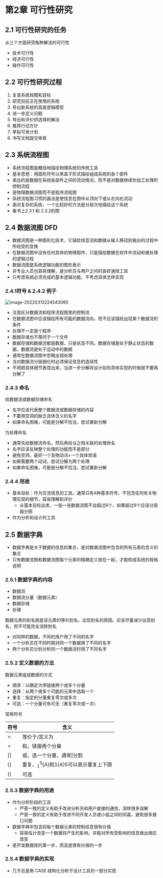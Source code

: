 # 第2章 可行性研究

## 2.1 可行性研究的任务

从三个方面研究每种解法的可行性

* 技术可行性
* 经济可行性
* 操作可行性

## 2.2 可行性研究过程

1. 复查系统规模和目标
2. 研究目前正在使用的系统
3. 导出新系统的高层逻辑模型
4. 进一步定义问题
5. 导出和评价供选择的解法
6. 推荐行动方针
7. 草拟可发计划
8. 书写文档提交审查

## 2.3 系统流程图

* 系统流程图是概括地描绘物理系统的传统工具
* 基本思想：用图形符号以黑盒子形式描绘组成系统的各个部件
* 表达的是数据在系统各部件之间的流动情况，而不是对数据继续你加工处理的控制流程
* 是物理数据流图而不是程序流程图
* 系统流程图习惯的画法是使信息在图中从顶向下或从左向右流动
* 面对复杂的系统，一个比较好的方法是分层次地描绘这个系统
* 看书上2.3.1 和 2.3.2的图

## 2.4 数据流图 DFD

* 数据流图是一种图形化技术，它描绘信息流和数据从输入移动到输出的过程中所经受的变换
* 在数据流图中没有任何具体的物理部件，只是描绘数据在软件中流动和被处理的逻辑过程
* 数据流图是系统逻辑功能的图形表示
* 非专业人员也容易理解，是分析员与用户之间的良好通信工具
* 只考虑系统必须完成的基本逻辑功能，不考虑具体怎样实现

### 2.4.1符号 & 2.4.2 例子

![image-20220313224543085](https://s2.loli.net/2022/03/13/K4RZkXcN6J8DIQF.png)

* 注意区分数据流和程序流程图里的控制流
* 在数据流图中应该描绘所有可能的数据流向，而不应该描绘出现某个数据流的条件
* 处理不一定是个程序
* 数据存储也不等同于一个文件
* 数据存储和数据流都是数据，只是状态不同。数据存储是处于静止状态的数据，数据流是处于运动中的数据
* 通常在数据流图中忽略出错处理
* 当对数据流分层细化时必须保证信息的连续性
* 不用把具体细节表现出来，当进一步分解将设计如何具体实现的时候就不要再分解了

### 2.4.3  命名

给数据流或数据存储命名

* 名字应该代表整个数据流或数据存储的内容
* 不要用空洞的缺乏具体含义的名字
* 如果命名困难，可能是分解不恰当，尝试重新分解

为处理命名

* 通常先给数据流命名，然后再给与之相关联的处理命名
* 名字应该反映整个处理的功能而不是部分
* 避免空洞，最好一个及物动词+一个具体宾语
* 如果需要两个动词，尝试分解为两个处理
* 如果命名困难，可能是分解不恰当，尝试重新分解

### 2.4.4 用途

* 基本目标：作为交流信息的工具。通常只有4种基本符号，不包含任何有关物理实现的细节，容易理解和评价
	* 从基本目标出发，一般一张数据流图不会超过9个，如果超过9个应该分层画分图
* 作为分析和设计的工具

## 2.5 数据字典

* 数据字典是关于数据的信息的集合，是对数据流图中包含的所有元素的含义的集合
* 只有数据流图和数据流图每个元素的精确定义放在一起，才能构成系统的规格说明

### 2.5.1 数据字典的内容

* 数据流
* 数据流分量（数据元素）
* 数据存储
* 处理

数据元素的别名就是该元素的等价别名，出现别名的原因。应该尽量减少出现别名，但不可能完全消除别名

* 对同样的数据，不同的用户用了不同的名字
* 一个分析员在不同时期对同一个数据用了不同的名字
* 两个分析员分别分析同一个数据流时用了不同名字

### 2.5.2 定义数据的方法

数据元素组成数据的方式

* 顺序：以确定次序链接两个或多个分量
* 选择：从两个或多个可能的元素中选取一个
* 重复：指定的分量重复零次或多次
* 可选：一个分量可有可无（重复零次或一次）

常用符号

| 符号 | 含义                                           |
| ---- | ---------------------------------------------- |
| =    | 等价于/定义为                                  |
| +    | 和，链接两个分量                               |
| []   | 或，选一个分量，通常\|分割                     |
| {}   | 重复，$_1^5\{A\}$和$1\{A\}5$可以表示重复上下限 |
| ()   | 可选                                           |

### 2.5.3 数据字典的用途

* 作为分析阶段的工具
	* 严密一致的定义有助于改进分析员和用户直接的通信，消除很多误解
	* 严密一致的定义有助于改进不同开发人员或小组之间的同喜，避免很多接口问题
* 数据字典中包含的每个数据元素的控制信息很有价值
	* 容易估计改变一个数据将产生的影响，并能对所有受影响的信息做出相应改变
* 是开发数据库的第一步，而且是很有价值的一步

### 2.5.4 数据字典的实现

* 几乎总是用 CASE 结构化分析于设计工具的一部分实现